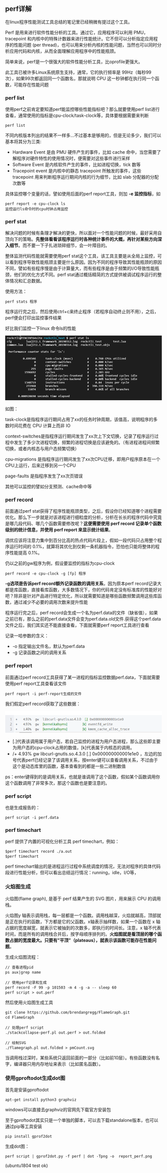 ## perf详解
在linux程序性能测试工具总结的笔记里已经稍微有提过这个工具。

Perf 是用来进行软件性能分析的工具。通过它，应用程序可以利用 PMU，tracepoint 和内核中的特殊计数器来进行性能统计。它不但可以分析指定应用程序的性能问题 (per thread)，也可以用来分析内核的性能问题，当然也可以同时分析应用代码和内核，从而全面理解应用程序中的性能瓶颈。

简单来说，perf是一个很强大的软件性能分析工具，比oprofile更强大。

此工具已被许多Linux系统原生支持，通常，它的执行频率是 99Hz（每秒99次），如果99次都返回同一个函数名，那就说明 CPU 这一秒钟都在执行同一个函数，可能存在性能问题

### perf list
使用perf之前肯定要知道perf能监控哪些性能指标吧？那么就要使用perf list进行查看，通常使用的指标是cpu-clock/task-clock等，具体要根据需要来判断

```
perf list
```

不同内核版本列出的结果不一样多…不过基本是够用的，但是无论多少，我们可以基本将其分为三类:

 - Hardware Event 是由 PMU 硬件产生的事件，比如 cache 命中，当您需要了解程序对硬件特性的使用情况时，便需要对这些事件进行采样
 - Software Event 是内核软件产生的事件，比如进程切换，tick 数等
 - Tracepoint event 是内核中的静态 tracepoint 所触发的事件，这些 tracepoint 用来判断程序运行期间内核的行为细节，比如 slab 分配器的分配次数等

具体监控哪个变量的话，譬如使用后面的perf report工具，则加 **-e 监控指标**，如

```
perf report -e cpu-clock ls
监控运行ls命令时的cpu时钟占用监控
```

### perf stat
解决问题的时候有条理才解决的更快，所以面对一个性能问题的时候，最好采用自顶向下的策略。**先整体看看该程序运行时各种统计事件的大概，再针对某些方向深入细节**。而不要一下子扎进琐碎细节，会一叶障目的。

整体监测代码性能就需要使用perf stat这个工具，该工具主要是从全局上监控，可以看到程序导致性能瓶颈主要是什么原因。因为不同的程序导致其性能瓶颈的原因不同，譬如有些程序慢是由于计算量大，而有些程序是由于频繁的I/O导致性能瓶颈，他们的优化方式不同。perf stat通过概括精简的方式提供被调试程序运行的整体情况和汇总数据。

使用方法：

```
perf stats 程序
```

程序运行完之后，然后使用ctrl+c来终止程序（若程序自动终止则不用），之后，perf便会打印出监控事件结果

好比我们监控一下linux 命令ls的性能

![](image/perf0.png)

如图：

task-clock是指程序运行期间占用了xx的任务时钟周期，该值高，说明程序的多数时间花费在 CPU 计算上而非 IO

context-switches是指程序运行期间发生了xx次上下文切换，记录了程序运行过程中发生了多少次进程切换，频繁的进程切换是应该避免的。（有进程进程间频繁切换，或者内核态与用户态频繁切换）

cpu-migrations 是指程序运行期间发生了xx次CPU迁移，即用户程序原本在一个CPU上运行，后来迁移到另一个CPU

page-faults 是指程序发生了xx次页错误

其他可以监控的譬如分支预测、cache命中等

### perf record
前面通过perf stat获得了程序性能瓶颈类型，之后，假设你已经知道哪个进程需要优化。那么下一步就是对该进程进行细粒度的分析，分析在长长的程序代码中究竟是哪几段代码、哪几个函数需要修改呢？**这便需要使用 perf record 记录单个函数级别的统计信息，并使用 perf report 来显示统计结果**。

调优应该将注意力集中到百分比高的热点代码片段上，假如一段代码只占用整个程序运行时间的 0.1%，就算将其优化到仅剩一条机器指令，恐怕也只能将整体的程序性能提高 0.1%。

仍以之前的gw程序为例，假设要监控的指标为cpu-clock

```
perf record -e cpu-clock -g [fp] 程序
```

**-g选项是告诉perf record额外记录函数的调用关系**，因为原本perf record记录大都是库函数，直接看库函数，大多数情况下，你的代码肯定没有标准库的性能好对吧？除非是针对产品进行特定优化，所以就需要知道是哪些函数频繁调用这些库函数，通过减少不必要的调用次数来提升性能

程序运行完之后，perf record会生成一个名为perf.data的文件（缺省值），如果之前已有，那么之前的perf.data文件会变为perf.data.old文件.获得这个perf.data文件之后，我们其实还不能直接查看，下面就需要perf report工具进行查看

记录一哈参数的含义：

 - -o 指定输出文件名，默认为perf.data
 - -g 记录函数之间的调用关系

### perf report
前面通过perf record工具获得了某一进程的指标监控数据perf.data，下面就需要使用perf report工具查看该文件

```
perf report -i perf-report生成的文件
```

我们假定perf record获取了这些数据：

![](image/perf1.png)

 - [.]代表该调用属于用户态，若自己监控的进程为用户态进程，那么这些即主要为用户态的cpu-clock占用的数值，[k]代表属于内核态的调用。
 - /+ 4.93% gw libcurl-gnutls.so.4.3.0 [.] 0x000000000001e1e0 ，左边的加号代表perf已经记录了该调用关系，按enter键可以查看调用关系，不过由于这个是动态库里的函数，基本查看到的都是一些二进制数值


ps：enter键得到的是调用关系，也就是谁调用了这个函数，假如某个函数调用你这个函数调用了非常多次，那这个函数也是要注意的。


### perf script

也是生成报告的：

```
perf script -i perf.data
```

### perf timechart
perf 提供了内置的可视化分析工具 perf timechart，例如：

```
$perf timechart record ./a.out
$perf timechart
```

perf timechart输出的是进程运行过程中系统调度的情况，无法对程序的具体代码段进行性能分析，但可以看出总结运行情况：running，idle，I/O等，

### 火焰图生成
火焰图(flame graph), 是基于 perf 结果产生的 SVG 图片，用来展示 CPU 的调用栈。

火焰图y 轴表示调用栈，每一层都是一个函数。调用栈越深，火焰就越高，顶部就是正在执行的函数，下方都是它的父函数。x轴表示抽样数，如果一个函数在 x 轴占据的宽度越宽，就表示它被抽到的次数多，即执行的时间长。注意，x 轴不代表时间，而是所有的调用栈合并后，按字母顺序排列的。**火焰图就是看顶层的哪个函数占据的宽度最大。只要有”平顶”（plateaus），就表示该函数可能存在性能问题**。


生成火焰图流程：

```
// 查看进程pid
ps aux|grep name

// 使用perf记录和生成
perf record -F 99 -p 101503 -m 4 -g -a -- sleep 60
perf script > out.perf
```

然后使用火焰图生成工具

```
git clone https://github.com/brendangregg/FlameGraph.git
cd FlameGraph

// 处理perf script
./stackcollapse-perf.pl out.perf > out.folded

// 绘制SVG
./flamegraph.pl out.folded > pmCount.svg
```

当调用栈过深时，某些系统只返回前面的一部分（比如前10层）。有些函数没有名字，编译器只用内存地址来表示（比如匿名函数）。


### 使用gproftodot生成dot图

首先是安装gproftodot

```
apt-get install python3 graphviz

```

windows可以直接去graphviz的官网先下载官方安装包

至于gproftodot其实只是一个单独的脚本，可以去下载standalone版本，也可以通过pip等工具安装

```
pip install gprof2dot
```

生成dot图：

```
perf script | gprof2dot.py -f perf | dot -Tpng -o  report_perf.png
```

(ubuntu1804 test ok)

